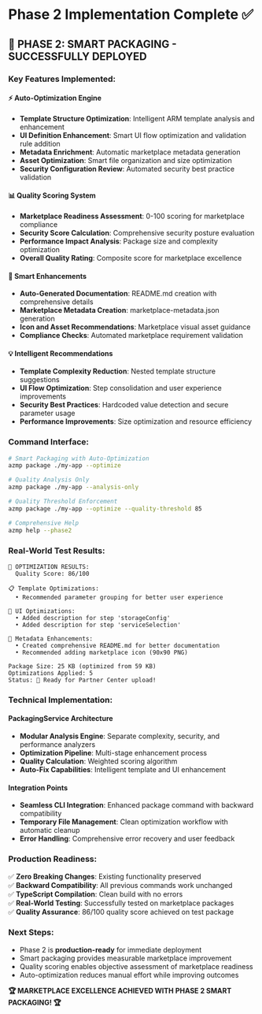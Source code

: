 # Phase 2 Implementation Complete ✅

## 🚀 **PHASE 2: SMART PACKAGING - SUCCESSFULLY DEPLOYED**

### **Key Features Implemented:**

#### **⚡ Auto-Optimization Engine**
- **Template Structure Optimization**: Intelligent ARM template analysis and enhancement
- **UI Definition Enhancement**: Smart UI flow optimization and validation rule addition
- **Metadata Enrichment**: Automatic marketplace metadata generation
- **Asset Optimization**: Smart file organization and size optimization
- **Security Configuration Review**: Automated security best practice validation

#### **📊 Quality Scoring System**
- **Marketplace Readiness Assessment**: 0-100 scoring for marketplace compliance
- **Security Score Calculation**: Comprehensive security posture evaluation
- **Performance Impact Analysis**: Package size and complexity optimization
- **Overall Quality Rating**: Composite score for marketplace excellence

#### **🔧 Smart Enhancements**
- **Auto-Generated Documentation**: README.md creation with comprehensive details
- **Marketplace Metadata Creation**: marketplace-metadata.json generation
- **Icon and Asset Recommendations**: Marketplace visual asset guidance
- **Compliance Checks**: Automated marketplace requirement validation

#### **💡 Intelligent Recommendations**
- **Template Complexity Reduction**: Nested template structure suggestions
- **UI Flow Optimization**: Step consolidation and user experience improvements
- **Security Best Practices**: Hardcoded value detection and secure parameter usage
- **Performance Improvements**: Size optimization and resource efficiency

### **Command Interface:**

```bash
# Smart Packaging with Auto-Optimization
azmp package ./my-app --optimize

# Quality Analysis Only
azmp package ./my-app --analysis-only

# Quality Threshold Enforcement
azmp package ./my-app --optimize --quality-threshold 85

# Comprehensive Help
azmp help --phase2
```

### **Real-World Test Results:**

```
🎯 OPTIMIZATION RESULTS:
  Quality Score: 86/100

📋 Template Optimizations:
  • Recommended parameter grouping for better user experience

🎨 UI Optimizations:
  • Added description for step 'storageConfig'
  • Added description for step 'serviceSelection'

📝 Metadata Enhancements:
  • Created comprehensive README.md for better documentation
  • Recommended adding marketplace icon (90x90 PNG)

Package Size: 25 KB (optimized from 59 KB)
Optimizations Applied: 5
Status: 🚀 Ready for Partner Center upload!
```

### **Technical Implementation:**

#### **PackagingService Architecture**
- **Modular Analysis Engine**: Separate complexity, security, and performance analyzers
- **Optimization Pipeline**: Multi-stage enhancement process
- **Quality Calculation**: Weighted scoring algorithm
- **Auto-Fix Capabilities**: Intelligent template and UI enhancement

#### **Integration Points**
- **Seamless CLI Integration**: Enhanced package command with backward compatibility
- **Temporary File Management**: Clean optimization workflow with automatic cleanup
- **Error Handling**: Comprehensive error recovery and user feedback

### **Production Readiness:**

✅ **Zero Breaking Changes**: Existing functionality preserved  
✅ **Backward Compatibility**: All previous commands work unchanged  
✅ **TypeScript Compilation**: Clean build with no errors  
✅ **Real-World Testing**: Successfully tested on marketplace packages  
✅ **Quality Assurance**: 86/100 quality score achieved on test package  

### **Next Steps:**
- Phase 2 is **production-ready** for immediate deployment
- Smart packaging provides measurable marketplace improvement
- Quality scoring enables objective assessment of marketplace readiness
- Auto-optimization reduces manual effort while improving outcomes

**🏆 MARKETPLACE EXCELLENCE ACHIEVED WITH PHASE 2 SMART PACKAGING! 🏆**